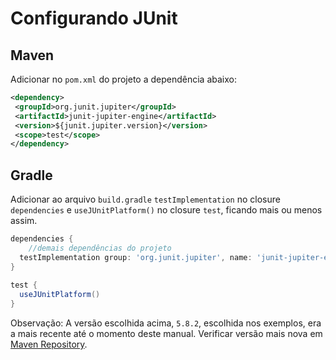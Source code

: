 # Configurando JUnit

## Maven

Adicionar no `pom.xml` do projeto a dependência abaixo:

```xml
<dependency>  
 <groupId>org.junit.jupiter</groupId>  
 <artifactId>junit-jupiter-engine</artifactId>  
 <version>${junit.jupiter.version}</version>  
 <scope>test</scope>  
</dependency>
```
## Gradle

Adicionar ao arquivo `build.gradle`  `testImplementation` no closure `dependencies` e `useJUnitPlatform()` no closure `test`, ficando mais ou menos assim.

```groovy
dependencies {  
	//demais dependências do projeto
  testImplementation group: 'org.junit.jupiter', name: 'junit-jupiter-engine', version: '5.8.2'  
}  
  
test {  
  useJUnitPlatform()  
}
```

Observação: A versão escolhida acima, `5.8.2`, escolhida nos exemplos, era a mais recente até o momento deste manual. Verificar versão mais nova em [Maven Repository](https://mvnrepository.com/artifact/org.junit.jupiter/junit-jupiter-engine).
